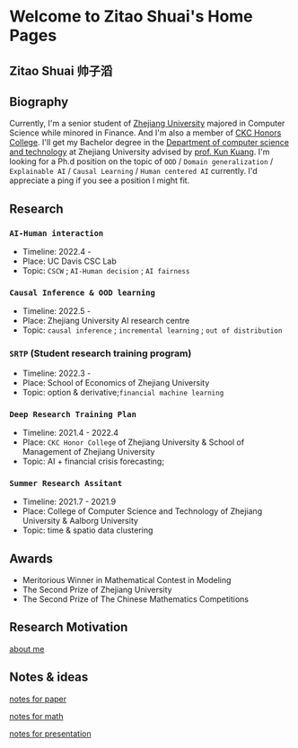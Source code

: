# Welcome to Zitao Shuai's Home Pages

## Zitao Shuai      帅子滔

## Biography

Currently, I'm a senior student of [Zhejiang University](https://www.zju.edu.cn/english/) majored in Computer Science while minored in Finance. And I'm also a member of [CKC Honors College](http://ckc.zju.edu.cn/ckcen/). I'll get my Bachelor degree in the [Department of computer science and technology](http://www.en.cs.zju.edu.cn/) at Zhejiang University advised by [prof. Kun Kuang](https://kunkuang.github.io/). 
I'm looking for a Ph.d position on the topic of `OOD` / `Domain generalization` / `Explainable AI` / `Causal Learning` / `Human centered AI` currently. I'd appreciate a ping if you see a position I might fit.  

## Research

### `AI-Human interaction`

- Timeline: 2022.4 - 
- Place: UC Davis CSC Lab
- Topic: `CSCW` ; `AI-Human decision` ; `AI fairness`

### `Causal Inference & OOD learning`

- Timeline: 2022.5 -
- Place: Zhejiang University AI research centre
- Topic:  `causal inference` ; `incremental learning` ; `out of distribution`

### `SRTP` (Student research training program)

- Timeline: 2022.3 -
- Place: School of Economics of Zhejiang University
- Topic: option & derivative;`financial machine learning`

### `Deep Research Training Plan`

- Timeline: 2021.4 - 2022.4
- Place: `CKC Honor College` of Zhejiang University & School of Management of Zhejiang University
- Topic: AI + financial crisis forecasting; 

### `Summer Research Assitant`

- Timeline: 2021.7 - 2021.9
- Place: College of Computer Science and Technology of Zhejiang University & Aalborg University
- Topic: time & spatio data clustering

## Awards

- Meritorious Winner in Mathematical Contest in Modeling
- The Second Prize of Zhejiang University
- The Second Prize of The Chinese Mathematics Competitions 

## Research Motivation

[about me](https://shuai3190105611.github.io/zitao-shuai.github.io/about)

## Notes & ideas

[notes for paper](https://shuai3190105611.github.io/zitao-shuai.github.io/notes/math)

[notes for math](https://shuai3190105611.github.io/zitao-shuai.github.io/notes/math)

[notes for presentation](https://shuai3190105611.github.io/zitao-shuai.github.io/notes/pre)

